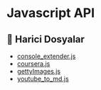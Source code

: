 # Javascript API

<!--Index-->

## 📂 Harici Dosyalar

- [console_extender.js](./console_extender.js)
- [coursera.js](./coursera.js)
- [gettyImages.js](./gettyImages.js)
- [youtube_to_md.js](./youtube_to_md.js)

<!--Index-->
